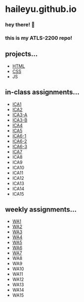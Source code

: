 # haileyu.github.io

### hey there! 👋
### this is my ATLS-2200 repo!  

## projects...
* [HTML](https://haileyu.github.io/haileyu/html-midterm/page1)
* [CSS](https://haileyu.github.io/haileyu/css-midterm/index)
* JS 

## in-class assignments...
* [ICA1](/ica/hu-ica1.pdf)
* [ICA2](/ica/hu-ica2.pdf)
* [ICA3-A](https://haileyu.github.io/haileyu/ica/hu-ica3a)
* [ICA3-B](https://haileyu.github.io/haileyu/ica/hu-ica3b)
* [ICA4](https://haileyu.github.io/haileyu/ica/hu-ica4)
* [ICA5](https://haileyu.github.io/haileyu/ica/hu-ica5)
* [ICA6-1](https://haileyu.github.io/haileyu/ica/ica6/ica6-part1)
* [ICA6-2](https://haileyu.github.io/haileyu/ica/ica6/ica6-part2)
* [ICA6-3](https://haileyu.github.io/haileyu/ica/ica6/ica6-part3)
* [ICA7](https://haileyu.github.io/haileyu/ica/hu-ica7)
* ICA8
* ICA9
* ICA10
* ICA11
* ICA12
* ICA13
* ICA14
* ICA15

## weekly assignments...
* [WA1](https://haileyu.github.io/haileyu/wa/wa1)
* [WA2](https://haileyu.github.io/haileyu/wa/wa2)
* [WA3](https://haileyu.github.io/haileyu/wa/wa3)
* [WA4](https://haileyu.github.io/haileyu/wa/wa4)
* [WA5](https://haileyu.github.io/haileyu/wa/wa5)
* [WA6](https://haileyu.github.io/haileyu/wa/wa6)
* [WA7](https://haileyu.github.io/haileyu/wa/wa7)
* WA8
* WA9
* WA10
* WA11
* WA12
* WA13
* WA14
* WA15